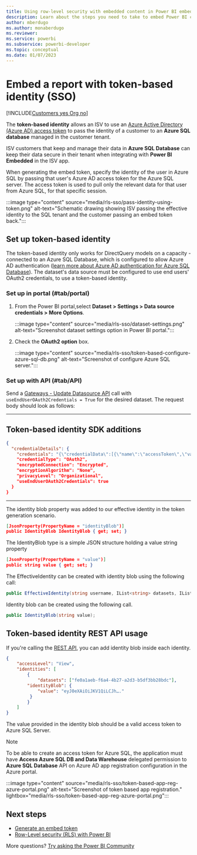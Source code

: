 ```yaml
---
title: Using row-level security with embedded content in Power BI embedded analytics
description: Learn about the steps you need to take to embed Power BI content within your application.
author: mberdugo
ms.author: monaberdugo
ms.reviewer: 
ms.service: powerbi
ms.subservice: powerbi-developer
ms.topic: conceptual
ms.date: 01/07/2023
---
```


# Embed a report with token-based identity (SSO)

[!INCLUDE[Customers yes Org no](../../includes/applies-embedded-app-yes-user-no.md)]

The **token-based identity** allows an ISV to use an [Azure Active Directory (Azure AD) access token](/azure/databricks/dev-tools/api/latest/aad/app-aad-token) to pass the identity of a customer to an **Azure SQL database** managed in the customer tenant.

ISV customers that keep and manage their data in **Azure SQL Database** can keep their data secure in their tenant when integrating with **Power BI Embedded** in the ISV app.

When generating the embed token, specify the identity of the user in Azure SQL by passing that user's Azure AD access token for the Azure SQL server. The access token is used to pull only the relevant data for that user from Azure SQL, for that specific session.

:::image type="content" source="media/rls-sso/pass-identity-using-token.png" alt-text="Schematic drawing showing ISV passing the effective identity to the SQL tenant and the customer passing an embed token back.":::


## Set up token-based identity

The token-based identity only works for DirectQuery models on a capacity - connected to an Azure SQL Database, which is configured to allow Azure AD authentication ([learn more about Azure AD authentication for Azure SQL Database](/azure/sql-database/sql-database-manage-logins)). The dataset's data source must be configured to use end users' OAuth2 credentials, to use a token-based identity.

### Set up in portal (#tab/portal)

1. From the Power BI portal,select **Dataset > Settings > Data source credentials > More Options**.

   :::image type="content" source="media/rls-sso/dataset-settings.png" alt-text="Screenshot dataset settings option in Power BI portal.":::

1. Check the **OAuth2 option** box.

   :::image type="content" source="media/rls-sso/token-based-configure-azure-sql-db.png" alt-text="Screenshot of configure Azure SQL server.":::

### Set up with API (#tab/API)

Send a [Gateways - Update Datasource API](/rest/api/power-bi/gateways/update-datasource) call with `useEndUserOAuth2Credentials = True` for the desired dataset. The request body should look as follows:


---

## Token-based identity SDK additions

```json
{
  "credentialDetails": {
    "credentials": "{\"credentialData\":[{\"name\":\"accessToken\",\"value\":\"eyJ…"}]}",
    "credentialType": "OAuth2",
    "encryptedConnection": "Encrypted",
    "encryptionAlgorithm": "None",
    "privacyLevel": "Organizational",
    "useEndUserOAuth2Credentials": true
  }
}
```

---
The identity blob property was added to our effective identity in the token generation scenario.

```JSON
[JsonProperty(PropertyName = "identityBlob")]
public IdentityBlob IdentityBlob { get; set; }
```

The IdentityBlob type is a simple JSON structure holding a value string property

```JSON
[JsonProperty(PropertyName = "value")]
public string value { get; set; }
```

The EffectiveIdentity can be created with identity blob using the following call:

```C#
public EffectiveIdentity(string username, IList<string> datasets, IList<string> roles = null, string customData = null, IdentityBlob identityBlob = null);
```

Identity blob can be created using the following call.

```C#
public IdentityBlob(string value);
```

## Token-based identity REST API usage

If you're calling the [REST API](/rest/api/power-bi/embedtoken/reports_generatetokeningroup#definitions), you can add identity blob inside each identity.

```JSON
{
    "accessLevel": "View",
    "identities": [
        {
            "datasets": ["fe0a1aeb-f6a4-4b27-a2d3-b5df3bb28bdc"],
        "identityBlob": {
            "value": "eyJ0eXAiOiJKV1QiLCJh…."
         }
        }
    ]
}
```

The value provided in the identity blob should be a valid access token to Azure SQL Server.

   > [!Note]
   > To be able to create an access token for Azure SQL, the application must have **Access Azure SQL DB and Data Warehouse** delegated permission to **Azure SQL Database** API on Azure AD app registration configuration in the Azure portal.

  :::image type="content" source="media/rls-sso/token-based-app-reg-azure-portal.png" alt-text="Screenshot of token based app registration." lightbox="media/rls-sso/token-based-app-reg-azure-portal.png":::

## Next steps

* [Generate an embed token](./generate-embed-token.md)
* [Row-Level security (RLS) with Power BI](../../enterprise/service-admin-rls.md)

More questions? [Try asking the Power BI Community](https://community.powerbi.com/)
